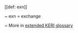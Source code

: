 [[def: exn]]

~ exn = exchange

~ More in <a href="https://weboftrust.github.io/WOT-terms/docs/glossary/exn">extended KERI glossary</a>
